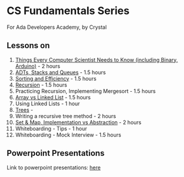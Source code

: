 # CS Fundamentals Series
For Ada Developers Academy, by Crystal

## Lessons on
1. [Things Every Computer Scientist Needs to Know (including Binary, Arduino)](https://docs.google.com/presentation/d/1pWMaZXnRAf8dxT0AcsogOjHZeKXbSmDjdR2CZtClsN0/edit#slide=id.p3) - 2 hours
1. [ADTs, Stacks and Queues](https://docs.google.com/presentation/d/1rsxjS8l4Lo21nskccyBH7Hap19NfL-D1BNGgiPlW0bc/edit) - 1.5 hours
1. [Sorting and Efficiency](https://docs.google.com/presentation/d/1elJdFGo1ZcEI8rcmWgbSUFS33b-DoB2z_cA1yRaM1ec/edit) - 1.5 hours
1. [Recursion](https://docs.google.com/presentation/d/1nnjCzrJ1-j-4t20Je0o5KgOa1-N53WQuOywApqsmqxc/edit#slide=id.p) - 1.5 hours
1. Practicing Recursion, Implementing Mergesort - 1.5 hours
1. [Array vs Linked List](https://docs.google.com/presentation/d/1-FASrGQ1o93yk2r6iqsra1marq-D8vXerHDYdPW0PO8/edit#slide=id.p) - 1.5 hours
1. Using Linked Lists - 1 hour
1. [Trees](https://docs.google.com/presentation/d/1fZg27PvgsRCDd3vVkDH1Bc672na5dg5ZYyDw-FjeJY8/edit#slide=id.p) - 
1. Writing a recursive tree method - 2 hours
1. [Set & Map, Implementation vs Abstraction](https://docs.google.com/presentation/d/1lnIqUyvI49crrfIsOWLLUk0J6A_B6NkBappV1bUu64k/edit#slide=id.p) - 2 hours
1. Whiteboarding - Tips - 1 hour
1. Whiteboarding - Mock Interview - 1.5 hours

## Powerpoint Presentations
Link to powerpoint presentations: [here](https://drive.google.com/drive/u/0/folders/0B3xlasEt9caBfi1wcHhDWU8zdThOWnVtaFlEQm12c3NMUk5YRkoxdU1RS1FBSGlpZkVtWXM)
